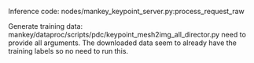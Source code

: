 Inference code:
nodes/mankey_keypoint_server.py:process_request_raw

Generate training data:
mankey/dataproc/scripts/pdc/keypoint_mesh2img_all_director.py 
need to provide all arguments.
The downloaded data seem to already have the training labels so no need to run this.

